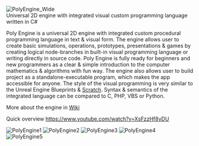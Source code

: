 ![PolyEngine_Wide](https://user-images.githubusercontent.com/22862602/67622753-950e6780-f81d-11e9-95f9-f547ce37bd7c.png)\
Universal 2D engine with integrated visual custom programming language written in C#

Poly Engine is a universal 2D engine with integrated custom procedural programming language in text & visual form. The engine allows user to create basic simulations, operations, prototypes, presentations & games by creating logical node-branches in built-in visual programming language or writing directly in source code. Poly Engine is fully ready for beginners and new programmers as a clear & simple introduction to the computer mathematics & algorithms with fun way. The engine also allows user to build project as a standalone-executable program, which makes the app accessible for anyone. The style of the visual programming is very similar to the Unreal Engine Blueprints & [Scratch](https://scratch.mit.edu/). Syntax & semantics of the integrated language can be compared to C, PHP, VBS or Python.

More about the engine in [Wiki](https://github.com/Propagant/Poly-Engine/wiki)

Quick overview https://www.youtube.com/watch?v=XsFzzHf8yDU

![PolyEngine1](https://user-images.githubusercontent.com/22862602/67624165-9ba4db00-f82d-11e9-8c71-fc0aa5540935.jpg)
![PolyEngine2](https://user-images.githubusercontent.com/22862602/67624166-9c3d7180-f82d-11e9-8b32-ae26538e53e9.jpg)
![PolyEngine3](https://user-images.githubusercontent.com/22862602/67624167-9c3d7180-f82d-11e9-91d7-b39c1c543919.jpg)
![PolyEngine4](https://user-images.githubusercontent.com/22862602/67624168-9c3d7180-f82d-11e9-89ab-9b5f2b4fa00c.jpg)
![PolyEngine5](https://user-images.githubusercontent.com/22862602/67624169-9c3d7180-f82d-11e9-9459-599e6a735206.jpg)
